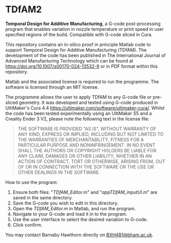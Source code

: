 # TDfAM2
**Temporal Design for Additive Manufacturing**, a G-code post-processing program that enables variation in nozzle temperature or print speed in user specified regions of the build. Compatible with G-code sliced in Cura.

This repository contains an in-silico proof in principle Matlab code to support Temporal Design for Additive Manufacturing (TDfAM). The development of the code has been published in The International Journal of Advanced Manufacturing Technology which can be found at https://doi.org/10.1007/s00170-024-13532-9 or in PDF format within this repository. 

Matlab and the associated license is required to run the programme. The software is licensed through an MIT license. 

The programme allows the user to apply TDfAM to any G-code file or pre-sliced geometry. It was developed and tested using G-code produced in UltiMaker's Cura 4.4
https://ultimaker.com/software/ultimaker-cura/. Whilst the code has been tested experimentally using an UltiMaker S5 and a Creality Ender 3 V2, please note the following text in the license file:

> THE SOFTWARE IS PROVIDED "AS IS", WITHOUT WARRANTY OF ANY KIND, EXPRESS OR IMPLIED, INCLUDING BUT NOT LIMITED TO THE WARRANTIES OF MERCHANTABILITY, FITNESS FOR A PARTICULAR PURPOSE AND NONINFRINGEMENT. IN NO EVENT SHALL THE AUTHORS OR COPYRIGHT HOLDERS BE LIABLE FOR ANY CLAIM, DAMAGES OR OTHER LIABILITY, WHETHER IN AN ACTION OF CONTRACT, TORT OR OTHERWISE, ARISING FROM, OUT OF OR IN CONNECTION WITH THE SOFTWARE OR THE USE OR OTHER DEALINGS IN THE SOFTWARE.

How to use the program:
1. Ensure both files: "*TDfAM_Editor.m*" and "*appTDfAM_inputUI.m*" are saved in the same directory.
2. Save the G-code you wish to edit in this directory.
3. Open the *TDfAM_Editor.m* in Matlab, and run the program.
4. Navigate to your G-code and load it in to the program.
5. Use the user interface to select the desired variation to G-code.
6. Click confirm.

You may contact Barnaby Hawthorn directly on BXH481@bham.ac.uk.

